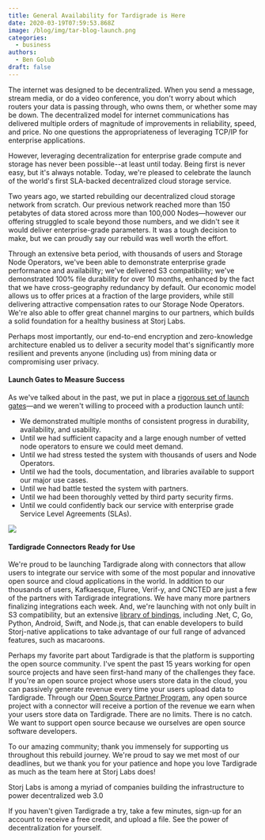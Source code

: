 ```yaml
---
title: General Availability for Tardigrade is Here
date: 2020-03-19T07:59:53.868Z
image: /blog/img/tar-blog-launch.png
categories:
  - business
authors:
  - Ben Golub
draft: false
---
```

The internet was designed to be decentralized. When you send a message, stream media, or do a video conference, you don't worry about which routers your data is passing through, who owns them, or whether some may be down. The decentralized model for internet communications has delivered multiple orders of magnitude of improvements in reliability, speed, and price. No one questions the appropriateness of leveraging TCP/IP for enterprise applications.

However, leveraging decentralization for enterprise grade compute and storage has never been possible--at least until today. Being first is never easy, but it's always notable. Today, we're pleased to celebrate the launch of the world's first SLA-backed decentralized cloud storage service.

Two years ago, we started rebuilding our decentralized cloud storage network from scratch. Our previous network reached more than 150 petabytes of data stored across more than 100,000 Nodes—however our offering struggled to scale beyond those numbers, and we didn't see it would deliver enterprise-grade parameters. It was a tough decision to make, but we can proudly say our rebuild was well worth the effort.

Through an extensive beta period, with thousands of users and Storage Node Operators, we've been able to demonstrate enterprise grade performance and availability; we've delivered S3 compatibility; we've demonstrated 100% file durability for over 10 months, enhanced by the fact that we have cross-geography redundancy by default. Our economic model allows us to offer prices at a fraction of the large providers, while still delivering attractive compensation rates to our Storage Node Operators. We're also able to offer great channel margins to our partners, which builds a solid foundation for a healthy business at Storj Labs.

Perhaps most importantly, our end-to-end encryption and zero-knowledge architecture enabled us to deliver a security model that's significantly more resilient and prevents anyone (including us) from mining data or compromising user privacy.

#### Launch Gates to Measure Success

As we've talked about in the past, we put in place a [rigorous set of launch gates](https://storj.io/blog/2019/11/measuring-production-readiness-using-qualification-gates/)—and we weren't willing to proceed with a production launch until:

* We demonstrated multiple months of consistent progress in durability, availability, and usability.
* Until we had sufficient capacity and a large enough number of vetted node operators to ensure we could meet demand.
* Until we had stress tested the system with thousands of users and Node Operators.
* Until we had the tools, documentation, and libraries available to support our major use cases.
* Until we had battle tested the system with partners.
* Until we had been thoroughly vetted by third party security firms.
* Until we could confidently back our service with enterprise grade Service Level Agreements (SLAs).

![](/blog/img/qualification-gates-and-network-performance.png)

#### Tardigrade Connectors Ready for Use

We're proud to be launching Tardigrade along with connectors that allow users to integrate our service with some of the most popular and innovative open source and cloud applications in the world. In addition to our thousands of users, Kafkaesque, Fluree, Verif-y, and CNCTED are just a few of the partners with Tardigrade integrations. We have many more partners finalizing integrations each week. And, we're launching with not only built in S3 compatibility, but an extensive [library of bindings](https://documentation.tardigrade.io/api-reference/libraries), including .Net, C, Go, Python, Android, Swift, and Node.js, that can enable developers to build Storj-native applications to take advantage of our full range of advanced features, such as macaroons.

Perhaps my favorite part about Tardigrade is that the platform is supporting the open source community. I've spent the past 15 years working for open source projects and have seen first-hand many of the challenges they face. If you're an open source project whose users store data in the cloud, you can passively generate revenue every time your users upload data to Tardigrade. Through our [Open Source Partner Program](https://tardigrade.io/partner/), any open source project with a connector will receive a portion of the revenue we earn when your users store data on Tardigrade. There are no limits. There is no catch. We want to support open source because we ourselves are open source software developers.

To our amazing community; thank you immensely for supporting us throughout this rebuild journey. We're proud to say we met most of our deadlines, but we thank you for your patience and hope you love Tardigrade as much as the team here at Storj Labs does!

Storj Labs is among a myriad of companies building the infrastructure to power decentralized web 3.0 

If you haven't given Tardigrade a try, take a few minutes, sign-up for an account to receive a free credit, and upload a file. See the power of decentralization for yourself.